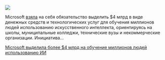 <!--2025-07-10 13:10:11-->
<div class="yb">
  <div class="rss habr"><img src="https://habrastorage.org/webt/7f/bd/ku/7fbdkuwk0o_qvrph7x_uzycuacg.jpeg" /><p>Microsoft <a href="https://blogs.microsoft.com/on-the-issues/2025/07/09/elevate/" rel="noopener noreferrer nofollow">взяла</a> на себя обязательство выделить $4 млрд в виде денежных средств и технологических услуг для обучения миллионов людей использованию искусственного интеллекта, ориентируясь на школы, муниципальные колледжи, технические вузы и некоммерческие организации. Инициатива... <p class="titl"><a href="https://habr.com/ru/news/926652/?utm_source=habrahabr&utm_medium=rss&utm_campaign=926652">Microsoft выделила более $4 млрд на обучение миллионов людей использованию ИИ</a></p></div>
</div>
